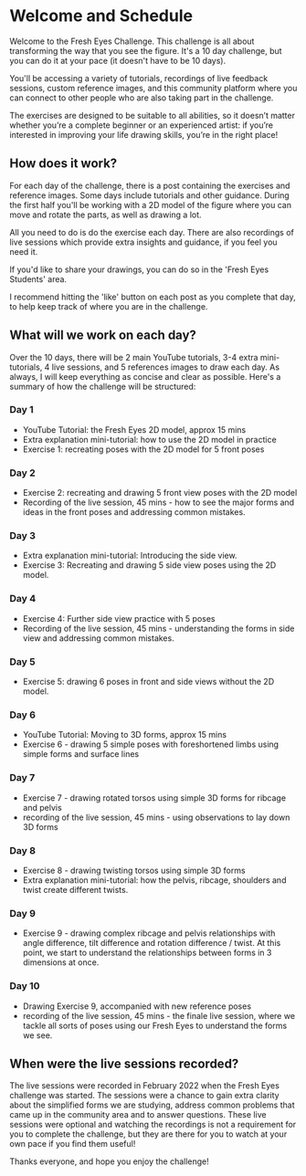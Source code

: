 # Welcome and Schedule
Welcome to the Fresh Eyes Challenge. This challenge is all about transforming the way that you see the figure. It's a 10 day challenge, but you can do it at your pace (it doesn't have to be 10 days).

You'll be accessing a variety of tutorials, recordings of live feedback sessions, custom reference images, and this community platform where you can connect to other people who are also taking part in the challenge.

The exercises are designed to be suitable to all abilities, so it doesn’t matter whether you’re a complete beginner or an experienced artist: if you’re interested in improving your life drawing skills, you’re in the right place!

## How does it work?
For each day of the challenge, there is a post containing the exercises and reference images. Some days include tutorials and other guidance. During the first half you'll be working with a 2D model of the figure where you can move and rotate the parts, as well as drawing a lot.

All you need to do is do the exercise each day. There are also recordings of live sessions which provide extra insights and guidance, if you feel you need it.

If you'd like to share your drawings, you can do so in the 'Fresh Eyes Students' area.

I recommend hitting the 'like' button on each post as you complete that day, to help keep track of where you are in the challenge.

## What will we work on each day?
Over the 10 days, there will be 2 main YouTube tutorials, 3-4 extra mini-tutorials, 4 live sessions, and 5 references images to draw each day. As always, I will keep everything as concise and clear as possible. Here's a summary of how the challenge will be structured: 

### Day 1
* YouTube Tutorial: the Fresh Eyes 2D model, approx 15 mins
* Extra explanation mini-tutorial: how to use the 2D model in practice
* Exercise 1: recreating poses with the 2D model for 5 front poses

### Day 2
* Exercise 2: recreating and drawing 5 front view poses with the 2D model
* Recording of the live session, 45  mins - how to see the major forms and ideas in the front poses and addressing common mistakes.

### Day 3
* Extra explanation mini-tutorial: Introducing the side view. 
* Exercise 3: Recreating and drawing 5 side view poses using the 2D model.

### Day 4
* Exercise 4: Further side view practice with 5 poses
* Recording of the live session, 45 mins - understanding the forms in side view and addressing common mistakes.

### Day 5
* Exercise 5: drawing 6 poses in front and side views without the 2D model.

### Day 6
* YouTube Tutorial: Moving to 3D forms, approx 15 mins
* Exercise 6 - drawing 5 simple poses with foreshortened limbs using simple forms and surface lines

### Day 7 
* Exercise 7 - drawing rotated torsos using simple 3D forms for ribcage and pelvis
* recording of the live session, 45 mins - using observations to lay down 3D forms

### Day 8 
* Exercise 8 - drawing twisting torsos using simple 3D forms
* Extra explanation mini-tutorial: how the pelvis, ribcage, shoulders and twist create different twists.

### Day 9
* Exercise 9 - drawing complex ribcage and pelvis relationships with angle difference, tilt difference and rotation difference / twist. At this point, we start to understand the relationships between forms in 3 dimensions at once.

### Day 10 
* Drawing Exercise 9, accompanied with new reference poses
* recording of the live session, 45 mins - the finale live session, where we tackle all sorts of poses using our Fresh Eyes to understand the forms we see.

## When were the live sessions recorded?
The live sessions were recorded in February 2022 when the Fresh Eyes challenge was started. The sessions were a chance to gain extra clarity about the simplified forms we are studying, address common problems that came up in the community area and to answer questions. These live sessions were optional and watching the recordings is not a requirement for you to complete the challenge, but they are there for you to watch at your own pace if you find them useful! 

Thanks everyone, and hope you enjoy the challenge!
